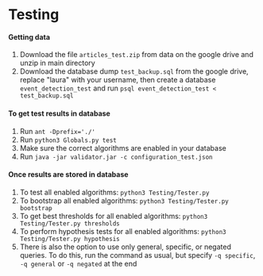 # Testing

#### Getting data
1. Download the file `articles_test.zip` from data on the google drive and unzip in main directory
2. Download the database dump `test_backup.sql` from the google drive, replace "laura" with your username, then create a database `event_detection_test` and run `psql event_detection_test < test_backup.sql`

#### To get test results in database
1. Run `ant -Dprefix='./'`
1. Run `python3 Globals.py test`
1. Make sure the correct algorithms are enabled in your database
1. Run `java -jar validator.jar -c configuration_test.json`

#### Once results are stored in database
1. To test all enabled algorithms: `python3 Testing/Tester.py`
1. To bootstrap all enabled algorithms: `python3 Testing/Tester.py bootstrap`
1. To get best thresholds for all enabled algorithms: `python3 Testing/Tester.py thresholds`
1. To perform hypothesis tests for all enabled algorithms: `python3 Testing/Tester.py hypothesis`
1. There is also the option to use only general, specific, or negated queries. To do this, run the command as usual, but specify `-q specific`, `-q general` or `-q negated` at the end
